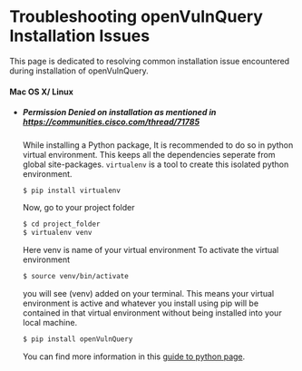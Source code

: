 # Troubleshooting openVulnQuery Installation Issues #

This page is dedicated to resolving common installation issue encountered during installation of openVulnQuery.

#### Mac OS X/ Linux ####
- ##### Permission Denied on installation as mentioned in https://communities.cisco.com/thread/71785 ######

	While installing a Python package, It is recommended to do so in python virtual environment. This keeps all the dependencies seperate
			from global site-packages. `virtualenv` is a tool to create this isolated python environment.
			
    ```sh
    $ pip install virtualenv
    ```
    Now, go to your project folder

    ```sh
    $ cd project_folder
    $ virtualenv venv
    ```
    Here venv is name of your virtual environment
	To activate the virtual environment
	```sh 
	$ source venv/bin/activate
	```
 
	you will see (venv) added on your terminal. 
	This means your virtual environment is active and 
	whatever you install using pip will be contained in that virtual environment     without being installed into your local machine.
	

	```sh
	$ pip install openVulnQuery
	```
	
	You can find more information in this [guide to python page](http://docs.python-guide.org/en/latest/dev/virtualenvs/).
		
		
